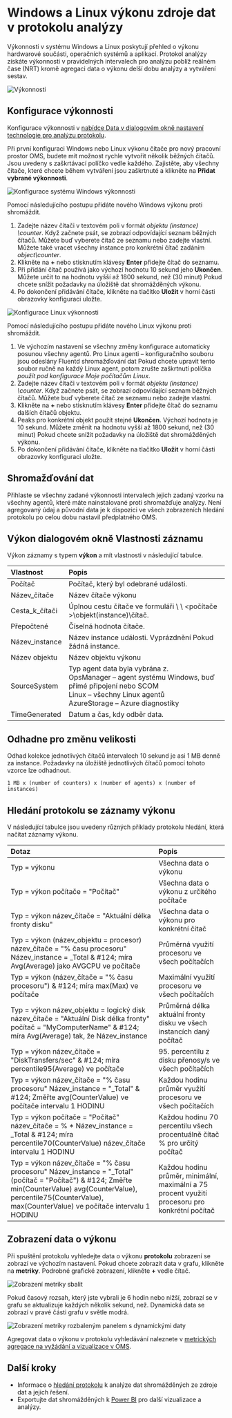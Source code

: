 <properties 
   pageTitle="Výkon systému Windows a Linux čítače v protokolu analýzy | Microsoft Azure"
   description="Výkonnosti shromážděné protokolu analýzy a analyzujte data výkon agentů Windows a Linux.  Tento článek popisuje, jak konfigurovat shromažďování výkonnosti pro obě Windows a Linux agenti – podrobnosti o budou uložené v úložišti OMS a jak analyzovat na portálu OMS."
   services="log-analytics"
   documentationCenter=""
   authors="bwren"
   manager="jwhit"
   editor="tysonn" />
<tags 
   ms.service="log-analytics"
   ms.devlang="na"
   ms.topic="article"
   ms.tgt_pltfrm="na"
   ms.workload="infrastructure-services"
   ms.date="10/27/2016"
   ms.author="bwren" />

# <a name="windows-and-linux-performance-data-sources-in-log-analytics"></a>Windows a Linux výkonu zdroje dat v protokolu analýzy 

Výkonnosti v systému Windows a Linux poskytují přehled o výkonu hardwarové součásti, operačních systémů a aplikací.  Protokol analýzy získáte výkonnosti v pravidelných intervalech pro analýzu poblíž reálném čase (NRT) kromě agregaci data o výkonu delší dobu analýzy a vytváření sestav.

![Výkonnosti](media/log-analytics-data-sources-performance-counters/overview.png)

## <a name="configuring-performance-counters"></a>Konfigurace výkonnosti

Konfigurace výkonnosti v [nabídce Data v dialogovém okně nastavení technologie pro analýzu protokolu](log-analytics-data-sources.md#configuring-data-sources).

Při první konfiguraci Windows nebo Linux výkonu čítače pro nový pracovní prostor OMS, budete mít možnost rychle vytvořit několik běžných čítačů.  Jsou uvedeny s zaškrtávací políčko vedle každého.  Zajistěte, aby všechny čítače, které chcete během vytváření jsou zaškrtnuté a klikněte na **Přidat vybrané výkonnosti**.

![Konfigurace systému Windows výkonnosti](media/log-analytics-data-sources-performance-counters/configure-windows.png)

Pomocí následujícího postupu přidáte nového Windows výkonu proti shromáždit.

1. Zadejte název čítači v textovém poli v formát *objektu (instance) \counter*.  Když začnete psát, se zobrazí odpovídající seznam běžných čítačů.  Můžete buď vyberete čítač ze seznamu nebo zadejte vlastní.  Můžete také vracet všechny instance pro konkrétní čítač zadáním *object\counter*. 
2. Klikněte na **+** nebo stisknutím klávesy **Enter** přidejte čítač do seznamu.
3. Při přidání čítač používá jako výchozí hodnotu 10 sekund jeho **Ukončen**.  Můžete určit to na hodnotu vyšší až 1800 sekund, než (30 minut) Pokud chcete snížit požadavky na úložiště dat shromážděných výkonu.
4. Po dokončení přidávání čítače, klikněte na tlačítko **Uložit** v horní části obrazovky konfiguraci uložte.

![Konfigurace Linux výkonnosti](media/log-analytics-data-sources-performance-counters/configure-linux.png)

Pomocí následujícího postupu přidáte nového Linux výkonu proti shromáždit.

1. Ve výchozím nastavení se všechny změny konfigurace automaticky posunou všechny agentů.  Pro Linux agenti – konfiguračního souboru jsou odeslány Fluentd shromažďování dat  Pokud chcete upravit tento soubor ručně na každý Linux agent, potom zrušte zaškrtnutí políčka *použít pod konfigurace Moje počítačům Linux*.
2. Zadejte název čítači v textovém poli v formát *objektu (instance) \counter*.  Když začnete psát, se zobrazí odpovídající seznam běžných čítačů.  Můžete buď vyberete čítač ze seznamu nebo zadejte vlastní.  
2. Klikněte na **+** nebo stisknutím klávesy **Enter** přidejte čítač do seznamu dalších čítačů objektu.
3. Peaks pro konkrétní objekt použít stejné **Ukončen**.  Výchozí hodnota je 10 sekund.  Můžete změnit na hodnotu vyšší až 1800 sekund, než (30 minut) Pokud chcete snížit požadavky na úložiště dat shromážděných výkonu.
4. Po dokončení přidávání čítače, klikněte na tlačítko **Uložit** v horní části obrazovky konfiguraci uložte.

## <a name="data-collection"></a>Shromažďování dat

Přihlaste se všechny zadané výkonnosti intervalech jejich zadaný vzorku na všechny agentů, které máte nainstalované proti shromažďuje analýzy.  Není agregovaný údaj a původní data je k dispozici ve všech zobrazeních hledání protokolu po celou dobu nastavil předplatného OMS.


## <a name="performance-record-properties"></a>Výkon dialogovém okně Vlastnosti záznamu

Výkon záznamy s typem **výkon** a mít vlastnosti v následující tabulce.

| Vlastnost | Popis |
|:--|:--|
| Počítač         | Počítač, který byl odebrané události. |
| Název_čítače      | Název čítače výkonu |
| Cesta_k_čítači      | Úplnou cestu čítače ve formuláři \\ \\ \<počítače >\\objekt(instance)\\čítač. |
| Přepočtené     | Číselná hodnota čítače.  |
| Název_instance     | Název instance události.  Vyprázdnění Pokud žádná instance. |
| Název objektu       | Název objektu výkonu |
| SourceSystem  | Typ agent data byla vybrána z. <br> OpsManager – agent systému Windows, buď přímé připojení nebo SCOM <br> Linux – všechny Linux agentů  <br> AzureStorage – Azure diagnostiky |
| TimeGenerated       | Datum a čas, kdy odběr data. |


## <a name="sizing-estimates"></a>Odhadne pro změnu velikosti

 Odhad kolekce jednotlivých čítačů intervalech 10 sekund je asi 1 MB denně za instance.  Požadavky na úložiště jednotlivých čítačů pomocí tohoto vzorce lze odhadnout.

    1 MB x (number of counters) x (number of agents) x (number of instances)

## <a name="log-searches-with-performance-records"></a>Hledání protokolu se záznamy výkonu

V následující tabulce jsou uvedeny různých příklady protokolu hledání, která načítat záznamy výkonu.

| Dotaz | Popis |
|:--|:--|
| Typ = výkonu | Všechna data o výkonu |
| Typ = výkon počítače = "Počítač" | Všechna data o výkonu z určitého počítače |
| Typ = výkon název_čítače = "Aktuální délka fronty disku" | Všechna data o výkonu pro konkrétní čítač |
| Typ = výkon (název_objektu = procesor) název_čítače = "% času procesoru" Název_instance = _Total & #124; míra Avg(Average) jako AVGCPU ve počítače | Průměrná využití procesoru ve všech počítačích |
| Typ = výkon (název_čítače = "% času procesoru") & #124;  míra max(Max) ve počítače | Maximální využití procesoru ve všech počítačích |
| Typ = výkon název_objektu = logický disk název_čítače = "Aktuální Disk délka fronty" počítač = "MyComputerName" & #124; míra Avg(Average) tak, že Název_instance | Průměrná délka aktuální fronty disku ve všech instancích daný počítač |
| Typ = výkon název_čítače = "DiskTransfers/sec" & #124; míra percentile95(Average) ve počítače | 95. percentilu z disku přenosy/s ve všech počítačích |
| Typ = výkon název_čítače = "% času procesoru" Název_instance = "_Total" & #124; Změřte avg(CounterValue) ve počítače intervalu 1 HODINU | Každou hodinu průměr využití procesoru ve všech počítačích |
| Typ = výkon počítače = "Počítač" název_čítače = % * Název_instance = _Total & #124; míra percentile70(CounterValue) název_čítače intervalu 1 HODINU | Každou hodinu 70 percentilu všech procentuálně čítač % pro určitý počítač |
| Typ = výkon název_čítače = "% času procesoru" Název_instance = "_Total" (počítač = "Počítač") & #124; Změřte min(CounterValue) avg(CounterValue), percentile75(CounterValue), max(CounterValue) ve počítače intervalu 1 HODINU | Každou hodinu průměr, minimální, maximální a 75 procent využití procesoru pro konkrétní počítač |

## <a name="viewing-performance-data"></a>Zobrazení data o výkonu

Při spuštění protokolu vyhledejte data o výkonu **protokolu** zobrazení se zobrazí ve výchozím nastavení.  Pokud chcete zobrazit data v grafu, klikněte na **metriky**.  Podrobné grafické zobrazení, klikněte **+** vedle čítač.  

![Zobrazení metriky sbalit](media/log-analytics-data-sources-performance-counters/metricscollapsed.png)

Pokud časový rozsah, který jste vybrali je 6 hodin nebo nižší, zobrazí se v grafu se aktualizuje každých několik sekund, než.  Dynamická data se zobrazí v pravé části grafu v světle modrá.

![Zobrazení metriky rozbaleným panelem s dynamickými daty](media/log-analytics-data-sources-performance-counters/metricsexpanded.png)

Agregovat data o výkonu v protokolu vyhledávání naleznete v [metrických agregace na vyžádání a vizualizace v OMS](http://blogs.technet.microsoft.com/msoms/2016/02/26/on-demand-metric-aggregation-and-visualization-in-oms/).

## <a name="next-steps"></a>Další kroky

- Informace o [hledání protokolu](log-analytics-log-searches.md) k analýze dat shromážděných ze zdroje dat a jejich řešení.  
- Exportujte dat shromážděných k [Power BI](log-analytics-powerbi.md) pro další vizualizace a analýzy.